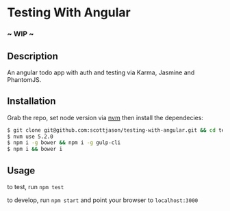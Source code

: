 # Testing With Angular

### ~ WIP ~

## Description
An angular todo app with auth and testing via Karma, Jasmine and PhantomJS.


## Installation

Grab the repo, set node version via [nvm](https://github.com/creationix/nvm) then install the dependecies:

```sh
$ git clone git@github.com:scottjason/testing-with-angular.git && cd testing-with-angular
$ nvm use 5.2.0
$ npm i -g bower && npm i -g gulp-cli
$ npm i && bower i
```

## Usage

to test, run `npm test`

to develop, run `npm start` and point your browser to `localhost:3000`